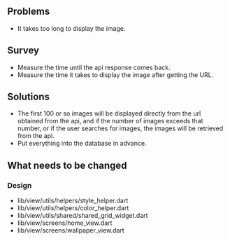 ## Problems

- It takes too long to display the image.

## Survey

- Measure the time until the api response comes back.
- Measure the time it takes to display the image after getting the URL. 

## Solutions

- The first 100 or so images will be displayed directly from the url obtained from the api, and if the number of images exceeds that number, or if the user searches for images, the images will be retrieved from the api.
- Put everything into the database in advance.

## What needs to be changed
### Design
- lib/view/utils/helpers/style_helper.dart
- lib/view/utils/helpers/color_helper.dart
- lib/view/utils/shared/shared_grid_widget.dart
- lib/view/screens/home_view.dart
- lib/view/screens/wallpaper_view.dart
